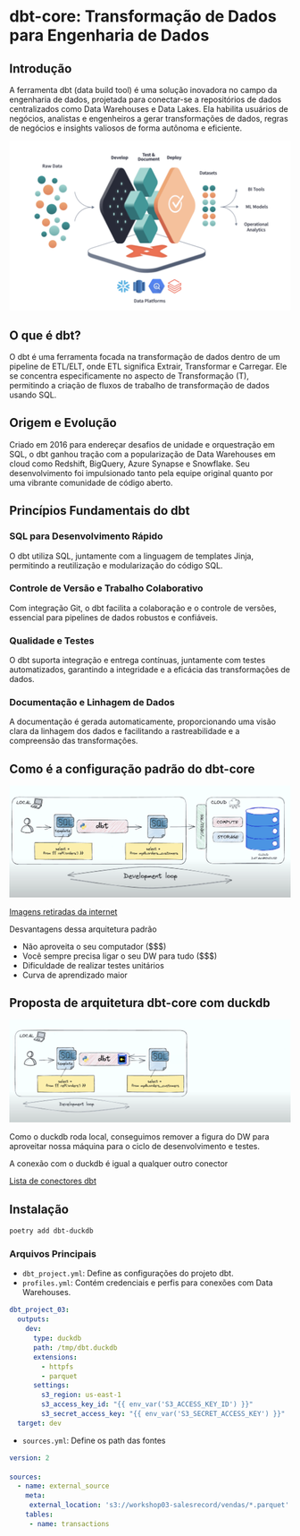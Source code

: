 # dbt-core: Transformação de Dados para Engenharia de Dados

## Introdução

A ferramenta dbt (data build tool) é uma solução inovadora no campo da engenharia de dados, projetada para conectar-se a repositórios de dados centralizados como Data Warehouses e Data Lakes. Ela habilita usuários de negócios, analistas e engenheiros a gerar transformações de dados, regras de negócios e insights valiosos de forma autônoma e eficiente.

![Texto alternativo](pic/pic077.png)


## O que é dbt?

O dbt é uma ferramenta focada na transformação de dados dentro de um pipeline de ETL/ELT, onde ETL significa Extrair, Transformar e Carregar. Ele se concentra especificamente no aspecto de Transformação (T), permitindo a criação de fluxos de trabalho de transformação de dados usando SQL.

## Origem e Evolução

Criado em 2016 para endereçar desafios de unidade e orquestração em SQL, o dbt ganhou tração com a popularização de Data Warehouses em cloud como Redshift, BigQuery, Azure Synapse e Snowflake. Seu desenvolvimento foi impulsionado tanto pela equipe original quanto por uma vibrante comunidade de código aberto.

## Princípios Fundamentais do dbt

### SQL para Desenvolvimento Rápido

O dbt utiliza SQL, juntamente com a linguagem de templates Jinja, permitindo a reutilização e modularização do código SQL.

### Controle de Versão e Trabalho Colaborativo

Com integração Git, o dbt facilita a colaboração e o controle de versões, essencial para pipelines de dados robustos e confiáveis.

### Qualidade e Testes

O dbt suporta integração e entrega contínuas, juntamente com testes automatizados, garantindo a integridade e a eficácia das transformações de dados.

### Documentação e Linhagem de Dados

A documentação é gerada automaticamente, proporcionando uma visão clara da linhagem dos dados e facilitando a rastreabilidade e a compreensão das transformações.

## Como é a configuração padrão do dbt-core

![Texto alternativo](pic/pic08.png)

[Imagens retiradas da internet](https://www.youtube.com/watch?v=asxGh2TrNyI&t=442s)

Desvantagens dessa arquitetura padrão

- Não aproveita o seu computador ($$$)
- Você sempre precisa ligar o seu DW para tudo ($$$)
- Dificuldade de realizar testes unitários
- Curva de aprendizado maior
  
## Proposta de arquitetura dbt-core com duckdb

![Texto alternativo](pic/pic09.png)

Como o duckdb roda local, conseguimos remover a figura do DW para aproveitar nossa máquina para o ciclo de desenvolvimento e testes. 

A conexão com o duckdb é igual a qualquer outro conector

[Lista de conectores dbt](https://docs.getdbt.com/docs/connect-adapters)

## Instalação

```bash
poetry add dbt-duckdb
```

### Arquivos Principais

* `dbt_project.yml`: Define as configurações do projeto dbt.
* `profiles.yml`: Contém credenciais e perfis para conexões com Data Warehouses.

```yml
dbt_project_03:
  outputs:
    dev:
      type: duckdb
      path: /tmp/dbt.duckdb
      extensions:
        - httpfs
        - parquet
      settings:
        s3_region: us-east-1
        s3_access_key_id: "{{ env_var('S3_ACCESS_KEY_ID') }}"
        s3_secret_access_key: "{{ env_var('S3_SECRET_ACCESS_KEY') }}"
  target: dev
  ```

* `sources.yml`: Define os path das fontes

```yml
version: 2

sources:
  - name: external_source
    meta:
     external_location: 's3://workshop03-salesrecord/vendas/*.parquet'
    tables:
     - name: transactions
```